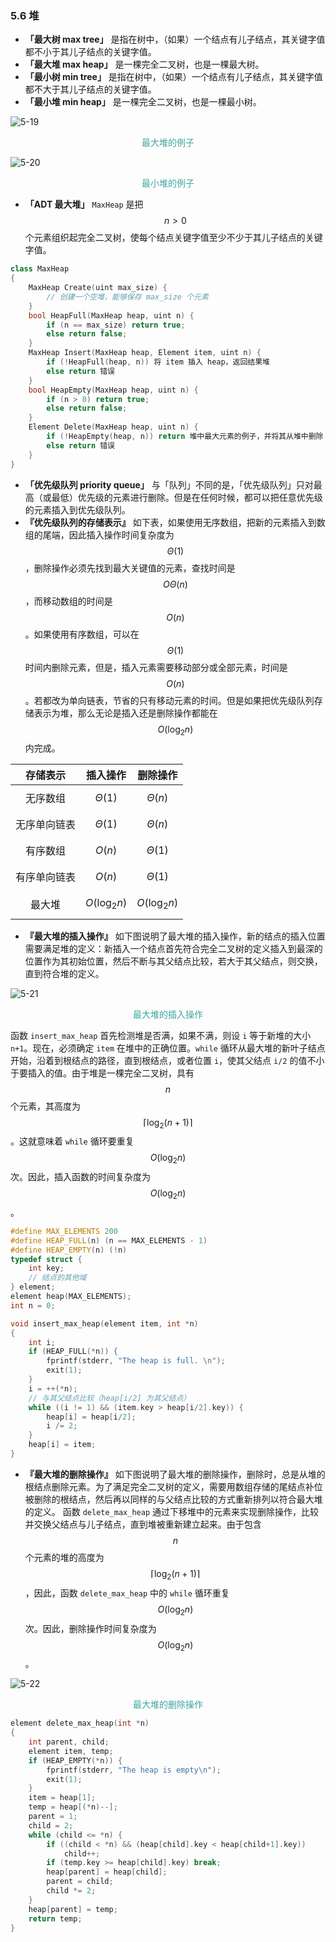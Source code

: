 ### 5.6 堆

- **「最大树 max tree」** 是指在树中，（如果）一个结点有儿子结点，其关键字值都不小于其儿子结点的关键字值。
- **「最大堆 max heap」** 是一棵完全二叉树，也是一棵最大树。
- **「最小树 min tree」** 是指在树中，（如果）一个结点有儿子结点，其关键字值都不大于其儿子结点的关键字值。
- **「最小堆 min heap」** 是一棵完全二叉树，也是一棵最小树。

![5-19](res/5-19.svg)

<p style="color:#3ea69f" align="center">
最大堆的例子
</p>

![5-20](res/5-20.svg)

<p style="color:#3ea69f" align="center">
最小堆的例子
</p>

- **「ADT 最大堆」** `MaxHeap` 是把 $$n > 0$$ 个元素组织起完全二叉树，使每个结点关键字值至少不少于其儿子结点的关键字值。

```c++
class MaxHeap
{
    MaxHeap Create(uint max_size) {
        // 创建一个空堆，能够保存 max_size 个元素
    }
    bool HeapFull(MaxHeap heap, uint n) {
        if (n == max_size) return true;
        else return false;
    }
    MaxHeap Insert(MaxHeap heap, Element item, uint n) {
        if (!HeapFull(heap, n)) 将 item 插入 heap，返回结果堆
        else return 错误
    }
    bool HeapEmpty(MaxHeap heap, uint n) {
        if (n > 0) return true;
        else return false;
    }
    Element Delete(MaxHeap heap, uint n) {
        if (!HeapEmpty(heap, n)) return 堆中最大元素的例子，并将其从堆中删除
        else return 错误
    }
}
```

- **「优先级队列 priority queue」** 与「队列」不同的是，「优先级队列」只对最高（或最低）优先级的元素进行删除。但是在任何时候，都可以把任意优先级的元素插入到优先级队列。
- **『优先级队列的存储表示』** 如下表，如果使用无序数组，把新的元素插入到数组的尾端，因此插入操作时间复杂度为 $$\Theta(1)$$，删除操作必须先找到最大关键值的元素，查找时间是 $$O\Theta(n)$$，而移动数组的时间是 $$O(n)$$。如果使用有序数组，可以在 $$\Theta(1)$$ 时间内删除元素，但是，插入元素需要移动部分或全部元素，时间是 $$O(n)$$。若都改为单向链表，节省的只有移动元素的时间。但是如果把优先级队列存储表示为堆，那么无论是插入还是删除操作都能在 $$O(\log_2n)$$ 内完成。

存储表示 | 插入操作 | 删除操作
:-: | :-: | :-:
无序数组 | $$\Theta(1)$$ | $$\Theta(n)$$
无序单向链表 | $$\Theta(1)$$ | $$\Theta(n)$$
有序数组 | $$O(n)$$ | $$\Theta(1)$$
有序单向链表 | $$O(n)$$ | $$\Theta(1)$$
最大堆 | $$O(\log_2n)$$ | $$O(\log_2n)$$

- **『最大堆的插入操作』** 如下图说明了最大堆的插入操作，新的结点的插入位置需要满足堆的定义：新插入一个结点首先符合完全二叉树的定义插入到最深的位置作为其初始位置，然后不断与其父结点比较，若大于其父结点，则交换，直到符合堆的定义。

![5-21](res/5-21.svg)

<p style="color:#3ea69f" align="center">
最大堆的插入操作
</p>

函数 `insert_max_heap` 首先检测堆是否满，如果不满，则设 `i` 等于新堆的大小 `n+1`。现在，必须确定 `item` 在堆中的正确位置。`while` 循环从最大堆的新叶子结点开始，沿着到根结点的路径，直到根结点，或者位置 `i`，使其父结点 `i/2` 的值不小于要插入的值。由于堆是一棵完全二叉树，具有 $$n$$ 个元素，其高度为 $$\lceil \log_2(n+1) \rceil$$。这就意味着 `while` 循环要重复 $$O(\log_2n)$$ 次。因此，插入函数的时间复杂度为 $$O(\log_2n)$$。

```c++
#define MAX_ELEMENTS 200
#define HEAP_FULL(n) (n == MAX_ELEMENTS - 1)
#define HEAP_EMPTY(n) (!n)
typedef struct {
    int key;
    // 结点的其他域
} element;
element heap(MAX_ELEMENTS);
int n = 0;

void insert_max_heap(element item, int *n)
{
    int i;
    if (HEAP_FULL(*n)) {
        fprintf(stderr, "The heap is full. \n");
        exit(1);
    }
    i = ++(*n);
    // 与其父结点比较（heap[i/2] 为其父结点）
    while ((i != 1) && (item.key > heap[i/2].key)) {
        heap[i] = heap[i/2];
        i /= 2;
    }
    heap[i] = item;
}
```

- **『最大堆的删除操作』** 如下图说明了最大堆的删除操作，删除时，总是从堆的根结点删除元素。为了满足完全二叉树的定义，需要用数组存储的尾结点补位被删除的根结点，然后再以同样的与父结点比较的方式重新排列以符合最大堆的定义。
  函数 `delete_max_heap` 通过下移堆中的元素来实现删除操作，比较并交换父结点与儿子结点，直到堆被重新建立起来。由于包含 $$n$$ 个元素的堆的高度为 $$\lceil \log_2(n+1) \rceil$$，因此，函数 `delete_max_heap` 中的 `while` 循环重复 $$O(\log_2n)$$ 次。因此，删除操作时间复杂度为 $$O(\log_2n)$$。

![5-22](res/5-22.svg)

<p style="color:#3ea69f" align="center">
最大堆的删除操作
</p>

```c++
element delete_max_heap(int *n)
{
    int parent, child;
    element item, temp;
    if (HEAP_EMPTY(*n)) {
        fprintf(stderr, "The heap is empty\n");
        exit(1);
    }
    item = heap[1];
    temp = heap[(*n)--];
    parent = 1;
    child = 2;
    while (child <= *n) {
        if ((child < *n) && (heap[child].key < heap[child+1].key))
            child++;
        if (temp.key >= heap[child].key) break;
        heap[parent] = heap[child];
        parent = child;
        child *= 2;
    }
    heap[parent] = temp;
    return temp;
}
```
